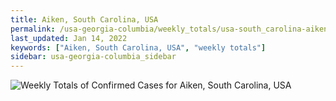 ```yaml
---
title: Aiken, South Carolina, USA
permalink: /usa-georgia-columbia/weekly_totals/usa-south_carolina-aiken-weekly_totals.html
last_updated: Jan 14, 2022
keywords: ["Aiken, South Carolina, USA", "weekly totals"]
sidebar: usa-georgia-columbia_sidebar
---
```


![Weekly Totals of Confirmed Cases for Aiken, South Carolina, USA](/covid_tracker/images/graphs/usa-south_carolina-aiken-weekly_totals_graph.png)
